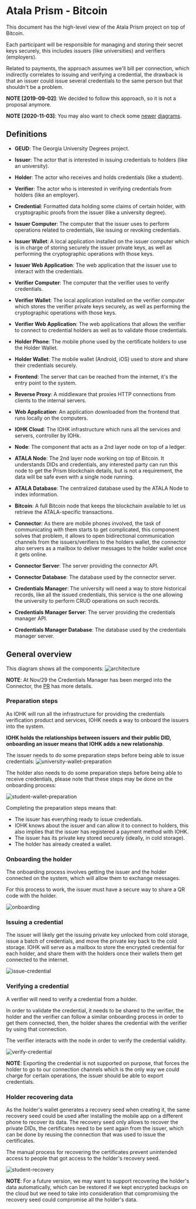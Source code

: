 # Atala Prism - Bitcoin

This document has the high-level view of the Atala Prism project on top of Bitcoin.

Each participant will be responsible for managing and storing their secret keys securely, this includes issuers (like universities) and verifiers (employers).

Related to payments, the approach assumes we'll bill per connection, which indirectly correlates to issuing and verifying a credential, the drawback is that an issuer could issue several credentials to the same person but that shouldn't be a problem.

**NOTE [2019-09-02]**: We decided to follow this approach, so it is not a proposal anymore.

**NOTE [2020-11-03]**: You may also want to check some [newer](../new-diagrams/README.md) [diagrams](../misc/wmc/prism_architecture.png).

## Definitions
- **GEUD**: The Georgia University Degrees project.
- **Issuer**: The actor that is interested in issuing credentials to holders (like an university).
- **Holder**: The actor who receives and holds credentials (like a student).
- **Verifier**: The actor who is interested in verifying credentials from holders (like an employer).

- **Credential**: Formatted data holding some claims of certain holder, with cryptographic proofs from the issuer (like a university degree).

- **Issuer Computer**: The computer that the issuer uses to perform operations related to credentials, like issuing or revoking credentials.
- **Issuer Wallet**: A local application installed on the issuer computer which is in charge of storing securely the issuer private keys, as well as performing the cryptographic operations with those keys.
- **Issuer Web Application**: The web application that the issuer use to interact with the credentials.

- **Verifier Computer**: The computer that the verifier uses to verify credentials.
- **Verifier Wallet**: The local application installed on the verifier computer which stores the verifier private keys securely, as well as performing the cryptographic operations with those keys.
- **Verifier Web Application**: The web applications that allows the verifier to connect to credential holders as well as to validate those credentials.

- **Holder Phone**: The mobile phone used by the certificate holders to use the Holder Wallet.
- **Holder Wallet**: The mobile wallet (Android, iOS) used to store and share their credentials securely.

- **Frontend**: The server that can be reached from the internet, it's the entry point to the system.
- **Reverse Proxy**: A middleware that proxies HTTP connections from clients to the internal servers.
- **Web Application**: An application downloaded from the frontend that runs locally on the computers.

- **IOHK Cloud**: The IOHK infrastructure which runs all the services and servers, controller by IOHk.
- **Node**: The component that acts as a 2nd layer node on top of a ledger.
- **ATALA Node**: The 2nd layer node working on top of Bitcoin. It understands DIDs and credentials, any interested party can run this node to get the Prism blockchain details, but is not a requirement, the data will be safe even with a single node running.
- **ATALA Database**: The centralized database used by the ATALA Node to index information.
- **Bitcoin**: A full Bitcoin node that keeps the blockchain available to let us retrieve the ATALA-specific transactions.

- **Connector**: As there are mobile phones involved, the task of communicating with them starts to get complicated, this component solves that problem, it allows to open bidirectional communication channels from the issuers/verifiers to the holders wallet, the connector also servers as a mailbox to deliver messages to the holder wallet once it gets online.
- **Connector Server**: The server providing the connector API.
- **Connector Database**: The database used by the connector server.

- **Credentials Manager**: The university will need a way to store historical records, like all the issued credentials, this service is the one allowing the university to perform CRUD operations on such records.
- **Credentials Manager Server**: The server providing the credentials manager API.
- **Credentials Manager Database**: The database used by the credentials manager server.


## General overview
This diagram shows all the components:
![architecture](diagrams/architecture.png)

**NOTE**: At Nov/29 the Credentials Manager has been merged into the Connector, the [PR](https://github.com/input-output-hk/atala/pull/477) has more details.

### Preparation steps

As IOHK will run all the infrastructure for providing the credentials verification product and services, IOHK needs a way to onboard the issuers into the system.

**IOHK holds the relationships between issuers and their public DID, onboarding an issuer means that IOHK adds a new relationship**.

The issuer needs to do some preparation steps before being able to issue credentials:
![university-wallet-preparation](diagrams/university-wallet-preparation.png)


The holder also needs to do some preparation steps before being able to receive credentials, please note that these steps may be done on the onboarding process:

![student-wallet-preparation](diagrams/student-wallet-preparation.png)

Completing the preparation steps means that:
- The issuer has everything ready to issue credentials.
- IOHK knows about the issuer and can allow it to connect to holders, this also implies that the issuer has registered a payment method with IOHK.
- The issuer has its private key stored securely (ideally, in cold storage).
- The holder has already created a wallet.


### Onboarding the holder
The onboarding process involves getting the issuer and the holder connected on the system, which will allow them to exchange messages.

For this process to work, the issuer must have a secure way to share a QR code with the holder.

![onboarding](diagrams/onboarding.png)


### Issuing a credential
The issuer will likely get the issuing private key unlocked from cold storage, issue a batch of credentials, and move the private key back to the cold storage. IOHK will serve as a mailbox to store the encrypted credential for each holder, and share them with the holders once their wallets them get connected to the internet.

![issue-credential](diagrams/issue-credential.png)

### Verifying a credential
A verifier will need to verify a credential from a holder.

In order to validate the credential, it needs to be shared to the verifier, the holder and the verifier can follow a similar onboarding process in order to get them connected, then, the holder shares the credential with the verifier by using that connection.

The verifier interacts with the node in order to verify the credential validity.

![verify-credential](diagrams/verify-credential.png)

**NOTE**: Exporting the credential is not supported on purpose, that forces the holder to go to our connection channels which is the only way we could charge for certain operations, the issuer should be able to export credentials.

### Holder recovering data
As the holder's wallet generates a recovery seed when creating it, the same recovery seed could be used after installing the mobile app on a different phone to recover its data. The recovery seed only allows to recover the private DIDs, the certificates need to be sent again from the issuer, which can be done by reusing the connection that was used to issue the certificates.

The manual process for recovering the certificates prevent unintended access to people that got access to the holder's recovery seed.

![student-recovery](diagrams/student-recovery.png)

**NOTE**: For a future version, we may want to support recovering the holder's data automatically, which can be restored if we kept encrypted backups on the cloud but we need to take into consideration that compromising the recovery seed could compromise all the holder's data.
